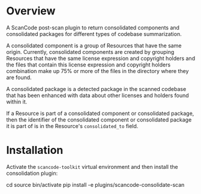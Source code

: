 Overview
========

A ScanCode post-scan plugin to return consolidated components and consolidated
packages for different types of codebase summarization.

A consolidated component is a group of Resources that have the same origin.
Currently, consolidated components are created by grouping Resources that have
the same license expression and copyright holders and the files that contain
this license expression and copyright holders combination make up 75% or more of
the files in the directory where they are found.

A consolidated package is a detected package in the scanned codebase that has
been enhanced with data about other licenses and holders found within it.

If a Resource is part of a consolidated component or consolidated package, then
the identifier of the consolidated component or consolidated package it is part
of is in the Resource's ``consolidated_to`` field.

Installation
============

Activate the ``scancode-toolkit`` virtual environment and then install the consolidation plugin:

cd <your scancode-toolkit directory>
source bin/activate
pip install -e plugins/scancode-consolidate-scan
